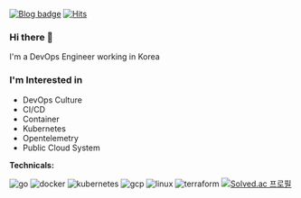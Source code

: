 [![Blog badge](https://img.shields.io/badge/20h.dev-555263?style=flat&logoColor=white)]("https://20h.dev")
[![Hits](https://hits.seeyoufarm.com/api/count/incr/badge.svg?url=https%3A%2F%2Fgithub.com%2Flee20h&count_bg=%2379C83D&title_bg=%23555555&icon=&icon_color=%23E7E7E7&title=hits&edge_flat=false)](https://hits.seeyoufarm.com)

### Hi there 👋

I'm a DevOps Engineer working in Korea



### I'm Interested in
- DevOps Culture
- CI/CD
- Container
- Kubernetes
- Opentelemetry
- Public Cloud System

**Technicals:**

![go](https://img.shields.io/badge/-Go-00ADD8?style=flat-square&logo=Go&logoColor=white)
![docker](https://img.shields.io/badge/-Docker-2496ED?style=flat-square&logo=Docker&logoColor=white)
![kubernetes](https://img.shields.io/badge/-Kubernetes-326CE5?style=flat-square&logo=Kubernetes&logoColor=white)
![gcp](https://img.shields.io/badge/-GCP-4285F4?style=flat-square&logo=GoogleCloud&logoColor=white)
![linux](https://img.shields.io/badge/-Linux-FCC624?style=flat-square&logo=Linux&logoColor=black)
![terraform](https://img.shields.io/badge/-Terraform-7B42BC?style=flat-square&logo=Terraform&logoColor=white)
[![Solved.ac
프로필](http://mazassumnida.wtf/api/mini/generate_badge?boj=dudgns2)](https://solved.ac/dudgns2)

